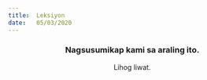 ```yaml
---
title:  Leksiyon
date:   05/03/2020
---
```


### <center>Nagsusumikap kami sa araling ito.</center>
<center>Lihog liwat.</center>